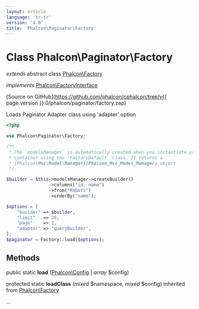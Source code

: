 ```yaml
---
layout: article
language: 'tr-tr'
version: '4.0'
title: 'Phalcon\Paginator\Factory'
---
```

# Class **Phalcon\Paginator\Factory**

*extends* abstract class [Phalcon\Factory](Phalcon_Factory)

*implements* [Phalcon\FactoryInterface](Phalcon_FactoryInterface)

[Source on GitHub](https://github.com/phalcon/cphalcon/tree/v{{ page.version }}.0/phalcon/paginator/factory.zep)

Loads Paginator Adapter class using 'adapter' option

```php
<?php

use Phalcon\Paginator\Factory;

/**
 * The `modelsManager` is automatically created when you instantiate your DI
 * container using the `FactoryDefault` class. It returns a 
 * [Phalcon\Mvc\Model\Manager](Phalcon_Mvc_Model_Manager) object
 */

$builder = $this->modelsManager->createBuilder()
                ->columns("id, name")
                ->from("Robots")
                ->orderBy("name");

$options = [
    "builder" => $builder,
    "limit"   => 20,
    "page"    => 1,
    "adapter" => "queryBuilder",
];
$paginator = Factory::load($options);

```

## Methods

public static **load** ([Phalcon\Config](Phalcon_Config) | *array* $config)

protected static **loadClass** (*mixed* $namespace, *mixed* $config) inherited from [Phalcon\Factory](Phalcon_Factory)

...